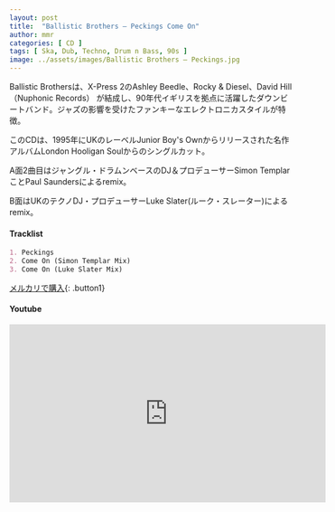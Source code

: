 ```yaml
---
layout: post
title:  "Ballistic Brothers – Peckings Come On"
author: mmr
categories: [ CD ]
tags: [ Ska, Dub, Techno, Drum n Bass, 90s ]
image: ../assets/images/Ballistic Brothers – Peckings.jpg
---
```


Ballistic Brothersは、X-Press 2のAshley Beedle、Rocky & Diesel、David Hill（Nuphonic Records） が結成し、90年代イギリスを拠点に活躍したダウンビートバンド。ジャズの影響を受けたファンキーなエレクトロニカスタイルが特徴。

このCDは、1995年にUKのレーベルJunior Boy's Ownからリリースされた名作アルバムLondon Hooligan Soulからのシングルカット。

A面2曲目はジャングル・ドラムンベースのDJ＆プロデューサーSimon TemplarことPaul Saundersによるremix。

B面はUKのテクノDJ・プロデューサーLuke Slater(ルーク・スレーター)によるremix。

#### Tracklist
```md
1. Peckings
2. Come On (Simon Templar Mix)
3. Come On (Luke Slater Mix)
```

[メルカリで購入](https://jp.mercari.com/item/m11109997643?afid=6142608987){: .button1}

#### Youtube
<iframe width="560" height="315" src="https://www.youtube.com/embed/XibBwi8wmUY?si=H7xFy0WWrh-wWI8l" title="YouTube video player" frameborder="0" allow="accelerometer; autoplay; clipboard-write; encrypted-media; gyroscope; picture-in-picture; web-share" referrerpolicy="strict-origin-when-cross-origin" allowfullscreen></iframe>